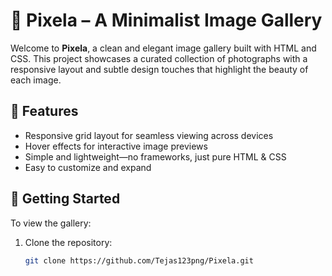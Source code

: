 # 📸 Pixela – A Minimalist Image Gallery

Welcome to **Pixela**, a clean and elegant image gallery built with HTML and CSS. This project showcases a curated collection of photographs with a responsive layout and subtle design touches that highlight the beauty of each image.

## 🌟 Features

- Responsive grid layout for seamless viewing across devices
- Hover effects for interactive image previews
- Simple and lightweight—no frameworks, just pure HTML & CSS
- Easy to customize and expand

## 🚀 Getting Started

To view the gallery:

1. Clone the repository:
   ```bash
   git clone https://github.com/Tejas123png/Pixela.git
